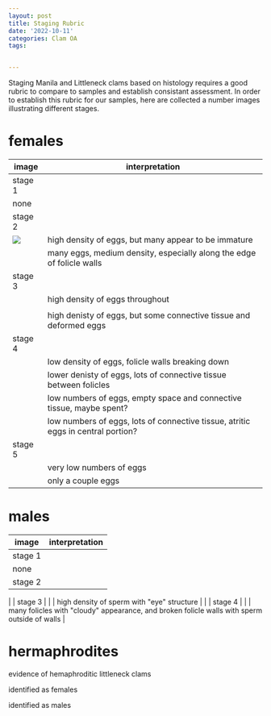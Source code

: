 ```yaml
---
layout: post
title: Staging Rubric
date: '2022-10-11'
categories: Clam OA
tags: 


---
```


Staging Manila and Littleneck clams based on histology requires a good rubric to compare to samples and establish consistant assessment. In order to establish this rubric for our samples, here are collected a number images illustrating different stages.

# females #

| image | interpretation |
|---|---|
| stage 1 |
| none |
| stage 2 |
| ![](https://owl.fish.washington.edu/hesperornis/Larken_clam/M-C-029_4x_a.jpg) | high density of eggs, but many appear to be immature |
| [](https://owl.fish.washington.edu/hesperornis/Larken_clam/L-C-112_4x_b.jpg) | many eggs, medium density, especially along the edge of folicle walls |
| stage 3 |
| [](https://owl.fish.washington.edu/hesperornis/Larken_clam/L-C-096_4x_b.jpg) | high density of eggs throughout |
| [](https://owl.fish.washington.edu/hesperornis/Larken_clam/L-C-101_4x_b.jpg) | |
| [](https://owl.fish.washington.edu/hesperornis/Larken_clam/L-C-108_4x_b.jpg) | high denisty of eggs, but some connective tissue and deformed eggs |
| stage 4 |
| [](https://owl.fish.washington.edu/hesperornis/Larken_clam/M-C-012_4x_b.jpg) | low density of eggs, folicle walls breaking down |
| [](https://owl.fish.washington.edu/hesperornis/Larken_clam/M-C-028_4x.jpg) | lower denisty of eggs, lots of connective tissue between folicles |
| [](http://owl.fish.washington.edu/hesperornis/Larken_clam/M-C-007_4x_b.jpg) | low numbers of eggs, empty space and connective tissue, maybe spent? |
| [](https://owl.fish.washington.edu/hesperornis/Larken_clam/M-C-040_4x_a.jpg) | low numbers of eggs, lots of connective tissue, atritic eggs in central portion? |
| stage 5 |
| [](https://owl.fish.washington.edu/hesperornis/Larken_clam/M-C-041_4x_a.jpg) | very low numbers of eggs |
| [](https://owl.fish.washington.edu/hesperornis/Larken_clam/L-C-092_4x_a.jpg) | only a couple eggs |

# males #

| image | interpretation |
|---|---|
| stage 1 |
| none |
| stage 2 |
|
| stage 3 |
| [](https://owl.fish.washington.edu/hesperornis/Larken_clam/M-C-035_4x_a.jpg) | high density of sperm with "eye" structure |
|
| stage 4 |
| [](https://owl.fish.washington.edu/hesperornis/Larken_clam/L-C-116_4x_b.jpg) | many folicles with "cloudy" appearance, and broken folicle walls with sperm outside of walls |

# hermaphrodites #

evidence of hemaphroditic littleneck clams

identified as females 

[](https://owl.fish.washington.edu/hesperornis/Larken_clam/L-C-094_4x_a.jpg)

identified as males

[](https://owl.fish.washington.edu/hesperornis/Larken_clam/L-C-102_4x_a.jpg)
[](https://owl.fish.washington.edu/hesperornis/Larken_clam/L-C-103_4x_b.jpg)